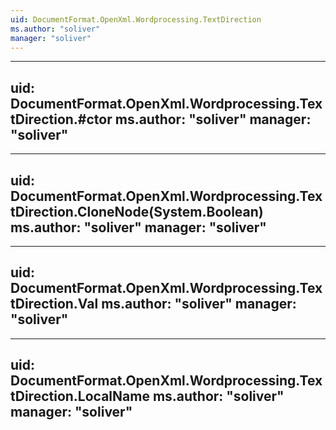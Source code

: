 ```yaml
---
uid: DocumentFormat.OpenXml.Wordprocessing.TextDirection
ms.author: "soliver"
manager: "soliver"
---
```


---
uid: DocumentFormat.OpenXml.Wordprocessing.TextDirection.#ctor
ms.author: "soliver"
manager: "soliver"
---

---
uid: DocumentFormat.OpenXml.Wordprocessing.TextDirection.CloneNode(System.Boolean)
ms.author: "soliver"
manager: "soliver"
---

---
uid: DocumentFormat.OpenXml.Wordprocessing.TextDirection.Val
ms.author: "soliver"
manager: "soliver"
---

---
uid: DocumentFormat.OpenXml.Wordprocessing.TextDirection.LocalName
ms.author: "soliver"
manager: "soliver"
---
